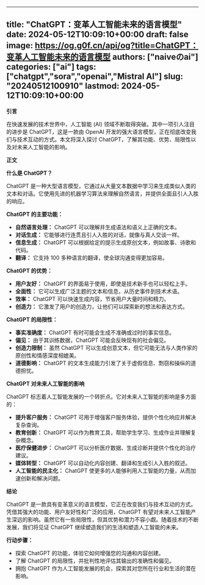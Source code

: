 
---
title: "ChatGPT：变革人工智能未来的语言模型"
date: 2024-05-12T10:09:10+00:00
draft: false
image: https://og.g0f.cn/api/og?title=ChatGPT：变革人工智能未来的语言模型
authors: ["naiveのai"]
categories: ["ai"]
tags: ["chatgpt","sora","openai","Mistral AI"]
slug: "20240512100910"
lastmod: 2024-05-12T10:09:10+00:00
---
**引言**

在快速发展的技术世界中，人工智能 (AI) 领域不断取得突破。其中一项引人注目的进步是 ChatGPT，这是一款由 OpenAI 开发的强大语言模型，正在彻底改变我们与技术互动的方式。本文将深入探讨 ChatGPT，了解其功能、优势、局限性以及对未来人工智能的影响。

**正文**

**什么是 ChatGPT？**

ChatGPT 是一种大型语言模型，它通过从大量文本数据中学习来生成类似人类的文本和对话。它使用先进的机器学习算法来理解自然语言，并提供全面且引人入胜的响应。

**ChatGPT 的主要功能：**

* **自然语言处理：** ChatGPT 可以理解并生成语法和语义上正确的文本。
* **对话生成：** 它能够进行连贯且引人入胜的对话，就像与真人交谈一样。
* **信息生成：** ChatGPT 可以根据给定的提示生成原创文本，例如故事、诗歌和代码。
* **翻译：** 它支持 100 多种语言的翻译，使全球沟通变得更加容易。

**ChatGPT 的优势：**

* **用户友好：** ChatGPT 的界面易于使用，即使是技术新手也可以轻松上手。
* **全面性：** 它可以生成广泛主题的文本和信息，从历史事件到技术术语。
* **效率：** ChatGPT 可以快速生成内容，节省用户大量时间和精力。
* **创造力：** 它激发了用户的创造力，让他们可以探索新的想法和表达方式。

**ChatGPT 的局限性：**

* **事实准确度：** ChatGPT 有时可能会生成不准确或过时的事实信息。
* **偏见：** 由于其训练数据，ChatGPT 可能会反映现有的社会偏见。
* **创造力限制：** 虽然 ChatGPT 可以生成创意文本，但它可能无法与人类作家的原创性和情感深度相媲美。
* **道德影响：** ChatGPT 的文本生成能力引发了关于虚假信息、剽窃和操纵的道德担忧。

**ChatGPT 对未来人工智能的影响**

ChatGPT 标志着人工智能发展的一个转折点。它对未来人工智能的影响是多方面的：

* **提升客户服务：** ChatGPT 可用于增强客户服务体验，提供个性化响应并解决复杂查询。
* **教育创新：** ChatGPT 可以作为教育工具，帮助学生学习、生成作业并理解复杂概念。
* **医疗保健进步：** ChatGPT 可以分析医疗数据、生成诊断并提供个性化的治疗建议。
* **媒体转型：** ChatGPT 可以自动化内容创建、翻译和生成引人入胜的叙述。
* **人工智能的民主化：** ChatGPT 使更多的人能够利用人工智能的力量，从而加速创新和解决问题。

**结论**

ChatGPT 是一款具有变革意义的语言模型，它正在改变我们与技术互动的方式。凭借其强大的功能、用户友好性和广泛的应用，ChatGPT 有望对未来人工智能产生深远的影响。虽然它有一些局限性，但其优势和潜力不容小觑。随着技术的不断发展，我们将见证 ChatGPT 继续塑造我们的生活和塑造人工智能的未来。

**行动步骤：**

* 探索 ChatGPT 的功能，体验它如何增强您的沟通和内容创建。
* 了解 ChatGPT 的局限性，并批判性地评估其输出的准确性和偏见。
* 拥抱 ChatGPT 作为人工智能发展的机会，探索其对您所在行业和生活的潜在影响。